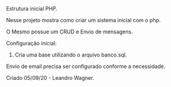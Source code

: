 Estrutura inicial PHP.

Nesse projeto mostra como criar um sistema inicial com o php.

O Mesmo possue um CRUD e Envio de mensagens.


Configuração inicial:


1) Cria uma base utilizando o arquivo banco.sql.


Envio de email precisa ser configurado conforme a necessidade.


Criado 05/09/20 - Leandro Wagner.